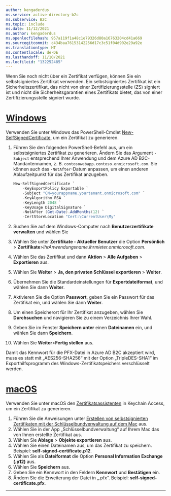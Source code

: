 ```yaml
---
author: kengaderdus
ms.service: active-directory-b2c
ms.subservice: B2C
ms.topic: include
ms.date: 11/12/2021
ms.author: kengaderdus
ms.openlocfilehash: 957a119f1a48c1e79326d80a16763204cd41a669
ms.sourcegitcommit: c434baa76153142256d17c3c51f04d902e29a92e
ms.translationtype: HT
ms.contentlocale: de-DE
ms.lasthandoff: 11/10/2021
ms.locfileid: "132252485"
---
```

Wenn Sie noch nicht über ein Zertifikat verfügen, können Sie ein selbstsigniertes Zertifikat verwenden. Ein selbstsigniertes Zertifikat ist ein Sicherheitszertifikat, das nicht von einer Zertifizierungsstelle (ZS) signiert ist und nicht die Sicherheitsgarantien eines Zertifikats bietet, das von einer Zertifizierungsstelle signiert wurde. 

# <a name="windows"></a>[Windows](#tab/windows)

Verwenden Sie unter Windows das PowerShell-Cmdlet [New-SelfSignedCertificate](/powershell/module/pki/new-selfsignedcertificate), um ein Zertifikat zu generieren.

1. Führen Sie den folgenden PowerShell-Befehl aus, um ein selbstsigniertes Zertifikat zu generieren. Ändern Sie das Argument `-Subject` entsprechend Ihrer Anwendung und dem Azure AD B2C-Mandantennamen, z. B. `contosowebapp.contoso.onmicrosoft.com`. Sie können auch das `-NotAfter`-Datum anpassen, um einen anderen Ablaufzeitpunkt für das Zertifikat anzugeben.

    ```PowerShell
    New-SelfSignedCertificate `
        -KeyExportPolicy Exportable `
        -Subject "CN=yourappname.yourtenant.onmicrosoft.com" `
        -KeyAlgorithm RSA `
        -KeyLength 2048 `
        -KeyUsage DigitalSignature `
        -NotAfter (Get-Date).AddMonths(12) `
        -CertStoreLocation "Cert:\CurrentUser\My"
    ```

1. Suchen Sie auf dem Windows-Computer nach **Benutzerzertifikate verwalten** und wählen Sie 
1. Wählen Sie unter **Zertifikate - Aktueller Benutzer** die Option **Persönlich** > **Zertifikate**>*IhrAnwendungsname.ihrmieter.onmicrosoft.com*.
1. Wählen Sie das Zertifikat und dann **Aktion** > **Alle Aufgaben** > **Exportieren** aus.
1. Wählen Sie **Weiter** > **Ja, den privaten Schlüssel exportieren** > **Weiter**.
1. Übernehmen Sie die Standardeinstellungen für **Exportdateiformat**, und wählen Sie dann **Weiter**.
1. Aktivieren Sie die Option **Passwort**, geben Sie ein Passwort für das Zertifikat ein, und wählen Sie dann **Weiter**.
1. Um einen Speicherort für Ihr Zertifikat anzugeben, wählen Sie **Durchsuchen** und navigieren Sie zu einem Verzeichnis Ihrer Wahl. 
1. Geben Sie im Fenster **Speichern unter** einen **Dateinamen** ein, und wählen Sie dann **Speichern**.
1. Wählen Sie **Weiter**>**Fertig stellen** aus.

Damit das Kennwort für die PFX-Datei in Azure AD B2C akzeptiert wird, muss es statt mit „AES256-SHA256“ mit der Option „TripleDES-SHA1“ im Exporthilfsprogramm des Windows-Zertifikatspeichers verschlüsselt werden.

# <a name="macos"></a>[macOS](#tab/macos)

Verwenden Sie unter macOS den [Zertifikatsassistenten](https://support.apple.com/guide/keychain-access/aside/glosa3ed0609/11.0/mac/11.0) in Keychain Access, um ein Zertifikat zu generieren.

1. Führen Sie die Anweisungen unter [Erstellen von selbstsignierten Zertifikaten mit der Schlüsselbundverwaltung auf dem Mac](https://support.apple.com/guide/keychain-access/kyca8916/mac) aus.
1. Wählen Sie in der App „Schlüsselbundverwaltung“ auf Ihrem Mac das von Ihnen erstellte Zertifikat aus.
1. Wählen Sie **Ablage** > **Objekte exportieren** aus.
1. Wählen Sie einen Dateinamen aus, um das Zertifikat zu speichern. Beispiel: **self-signed-certificate.p12**.
1. Wählen Sie als **Dateiformat** die Option **Personal Information Exchange (.p12)** aus.
1. Wählen Sie **Speichern** aus.
1. Geben Sie ein Kennwort in den Feldern **Kennwort** und **Bestätigen** ein.
1. Ändern Sie die Erweiterung der Datei in „.pfx“. Beispiel: **self-signed-certificate.pfx**.

---
